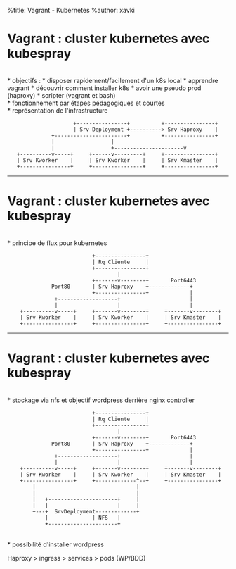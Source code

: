 %title: Vagrant - Kubernetes
%author: xavki


# Vagrant : cluster kubernetes avec kubespray


<br>
* objectifs :
		* disposer rapidement/facilement d'un k8s local
		* apprendre vagrant
		* découvrir comment installer k8s
		* avoir une pseudo prod (haproxy)
		* scripter (vagrant et bash)


<br>
* fonctionnement par étapes pédagogiques et courtes


<br>
* représentation de l'infrastructure

```
                     +----------------+          +----------------+
                     | Srv Deployment +----------> Srv Haproxy    |
              +-----------------------+          +----------------+
              |                  |
              |                  +----------------------v
   +----------v-----+     +------v---------+     +----------------+
   | Srv Kworker    |     | Srv Kworker    |     | Srv Kmaster    |
   +----------------+     +----------------+     +----------------+
```

--------------------------------------------------------------------------------------

# Vagrant : cluster kubernetes avec kubespray


<br>
* principe de flux pour kubernetes

```
                           +----------------+
                           | Rq Cliente     |
                           +----------------+
                                   |
                           +-------v--------+       Port6443
              Port80       | Srv Haproxy    +-------------+
                           +----------------+             |
               +-------------------+                      |
               |                   |                      |
    +----------v-----+     +-------v--------+     +-------v--------+
    | Srv Kworker    |     | Srv Kworker    |     | Srv Kmaster    |
    +----------------+     +----------------+     +----------------+
```

--------------------------------------------------------------------------------------

# Vagrant : cluster kubernetes avec kubespray


<br>
* stockage via nfs et objectif wordpress derrière nginx controller

```
                           +----------------+
                           | Rq Cliente     |
                           +----------------+
                                   |
                           +-------v--------+       Port6443
              Port80       | Srv Haproxy    +-------------+
                           +----------------+             |
               +-------------------+                      |
               |                   |                      |
    +----------v-----+     +-------v--------+     +-------v--------+
    | Srv Kworker    |     | Srv Kworker    |     | Srv Kmaster    |
    +----------------+     +-------------^--+     +----------------+
        |                                |
        |                                |
        |   +----------------------+     |
        |   |                      |     |
        +---+  SrvDeployment-------------+
            |              | NFS   |
            +----------------------+
```

<br>
* possibilité d'installer wordpress

Haproxy > ingress > services > pods (WP/BDD)

